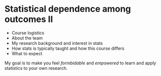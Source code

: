 # Statistical dependence among outcomes II

- Course logistics
- About the team
- My research background and interest in stats
- How stats is typically taught and how this course differs
- What to expect

My goal is to make you feel *formbidable* and *empowered* to learn and apply statistics to your own research.